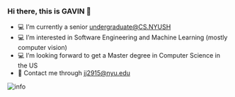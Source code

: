 ### Hi there, this is GAVIN 👋


<!-- **GavinJin0501/GavinJin0501** is a ✨ _special_ ✨ repository because its `README.md` (this file) appears on your GitHub profile. -->

- 💻 I’m currently a senior undergraduate@CS.NYUSH
- 💻 I’m interested in Software Engineering and Machine Learning (mostly computer vision)
- 💻 I’m looking forward to get a Master degree in Computer Science in the US
- 📨 Contact me through jj2915@nyu.edu


![info](https://github-readme-stats.vercel.app/api?username=GavinJin0501&show_icons=true&count_private=true&hide=prs&theme=default_repocard)

